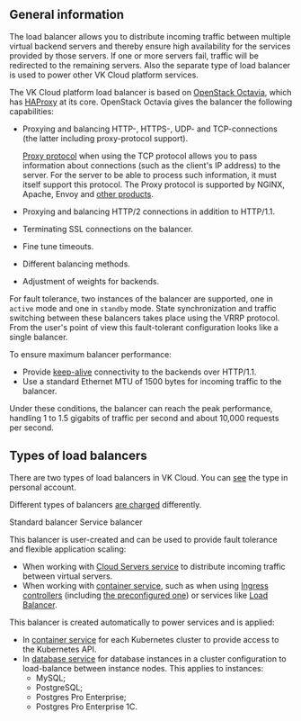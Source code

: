 ## General information

The load balancer allows you to distribute incoming traffic between multiple virtual backend servers and thereby ensure high availability for the services provided by those servers. If one or more servers fail, traffic will be redirected to the remaining servers. Also the separate type of load balancer is used to power other VK Cloud platform services.

The VK Cloud platform load balancer is based on [OpenStack Octavia](https://docs.openstack.org/octavia/latest/), which has [HAProxy](http://www.haproxy.org/) at its core. OpenStack Octavia gives the balancer the following capabilities:

- Proxying and balancing HTTP-, HTTPS-, UDP- and TCP-connections (the latter including proxy-protocol support).

  [Proxy protocol](https://www.haproxy.org/download/1.8/doc/proxy-protocol.txt) when using the TCP protocol allows you to pass information about connections (such as the client's IP address) to the server. For the server to be able to process such information, it must itself support this protocol. The Proxy protocol is supported by NGINX, Apache, Envoy and [other products](https://www.haproxy.com/blog/use-the-proxy-protocol-to-preserve-a-clients-ip-address/#proxy-protocol-support).

- Proxying and balancing HTTP/2 connections in addition to HTTP/1.1.

- Terminating SSL connections on the balancer.

- Fine tune timeouts.

- Different balancing methods.

- Adjustment of weights for backends.

For fault tolerance, two instances of the balancer are supported, one in `active` mode and one in `standby` mode. State synchronization and traffic switching between these balancers takes place using the VRRP protocol. From the user's point of view this fault-tolerant configuration looks like a single balancer.

To ensure maximum balancer performance:

- Provide [keep-alive](https://developer.mozilla.org/en-US/docs/Web/HTTP/Headers/Keep-Alive) connectivity to the backends over HTTP/1.1.
- Use a standard Ethernet MTU of 1500 bytes for incoming traffic to the balancer.

Under these conditions, the balancer can reach the peak performance, handling 1 to 1.5 gigabits of traffic per second and about 10,000 requests per second.

## Types of load balancers

There are two types of load balancers in VK Cloud. You can [see](../../service-management/manage-lb#viewing_a_list_of_load_balancers_and_information_about_them) the type in personal account.

Different types of balancers [are charged](../../../vnet/tariffication) differently.

<tabs>
<tablist>
<tab>Standard balancer</tab>
<tab>Service balancer</tab>
</tablist>
<tabpanel>

This balancer is user-created and can be used to provide fault tolerance and flexible application scaling:

- When working with [Cloud Servers service](/en/base/iaas) to distribute incoming traffic between virtual servers.
- When working with [container service](/en/base/k8s/), such as when using [Ingress controllers](/en/base/k8s/use-cases/ingress) (including [the preconfigured one](/en/base/k8s/concepts/addons-and-settings/addons#ingress_controller_nginx_d11d1bb3)) or services like [Load Balancer](/en/base/k8s/use-cases/load-balancer).

</tabpanel>
<tabpanel>

This balancer is created automatically to power services and is applied:

- In [container service](/en/base/k8s/) for each Kubernetes cluster to provide access to the Kubernetes API.
- In [database service](/en/dbs/dbaas/) for database instances in a cluster configuration to load-balance between instance nodes. This applies to instances:
  - MySQL;
  - PostgreSQL;
  - Postgres Pro Enterprise;
  - Postgres Pro Enterprise 1C.

</tabpanel>
</tabs>
